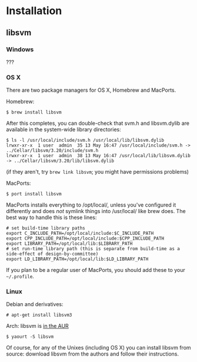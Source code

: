 Installation
============

libsvm
------

### Windows

???

### OS X

There are two package managers for OS X, Homebrew and MacPorts.

Homebrew:
```
$ brew install libsvm
```
After this completes, you can double-check that svm.h and libsvm.dylib are available in the system-wide library directories:
```
$ ls -l /usr/local/include/svm.h /usr/local/lib/libsvm.dylib 
lrwxr-xr-x  1 user  admin  35 13 May 16:47 /usr/local/include/svm.h -> ../Cellar/libsvm/3.20/include/svm.h
lrwxr-xr-x  1 user  admin  38 13 May 16:47 /usr/local/lib/libsvm.dylib -> ../Cellar/libsvm/3.20/lib/libsvm.dylib
```
(if they aren't, try `brew link libsvm`; you might have permissions problems)

MacPorts:
```
$ port install libsvm
```
MacPorts installs everything to /opt/local/, unless you've configured it differently and does *not* symlink things into /usr/local/ like brew does. The best way to handle this is these lines:
```
# set build-time library paths
export C_INCLUDE_PATH=/opt/local/include:$C_INCLUDE_PATH
export CPP_INCLUDE_PATH=/opt/local/include:$CPP_INCLUDE_PATH
export LIBRARY_PATH=/opt/local/lib:$LIBRARY_PATH
# set run-time library path (this is separate from build-time as a side-effect of design-by-committee)
export LD_LIBRARY_PATH=/opt/local/lib:$LD_LIBRARY_PATH
```
If you plan to be a regular user of MacPorts, you should add these to your `~/.profile`.

### Linux

Debian and derivatives:
```
# apt-get install libsvm3
```

Arch: libsvm is [in the AUR](https://aur.archlinux.org/packages/libsvm/)
```
$ yaourt -S libsvm
```

Of course, for any of the Unixes (including OS X) you can install libsvm from source: download libsvm from the authors and follow their instructions.


